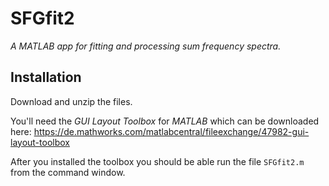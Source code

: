 # SFGfit2
*A MATLAB app for fitting and processing sum frequency spectra.*

## Installation
Download and unzip the files.

You'll need the *GUI Layout Toolbox* for *MATLAB* which can be downloaded here: 
https://de.mathworks.com/matlabcentral/fileexchange/47982-gui-layout-toolbox

After you installed the toolbox you should be able run the file `SFGfit2.m` from the command window.

